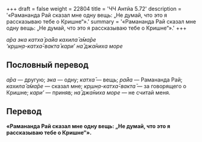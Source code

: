 +++
draft = false
weight = 22804
title = 'ЧЧ Антйа 5.72'
description = '«Рамананда Рай сказал мне одну вещь: „Не думай, что это я рассказываю тебе о Кришне“».'
summary = '«Рамананда Рай сказал мне одну вещь: „Не думай, что это я рассказываю тебе о Кришне“».'
+++

_а̄ра эка катха̄ ра̄йа кахила̄ а̄ма̄ре  
‘кр̣шн̣а-катха̄-вакта̄ кари’ на̄ джа̄ниха море_

## Пословный перевод

_а̄ра_ — другую; _эка_ — одну; _катха̄_ — вещь; _ра̄йа_ — Рамананда Рай; _кахила̄_ _а̄ма̄ре_ — сказал мне; _кр̣шн̣а_\-_катха̄_\-_вакта̄_ — за говорящего о Кришне; _кари’_ — приняв; _на̄_ _джа̄ниха_ _море_ — не считай меня.

## Перевод

**«Рамананда Рай сказал мне одну вещь: „Не думай, что это я рассказываю тебе о Кришне“».**

